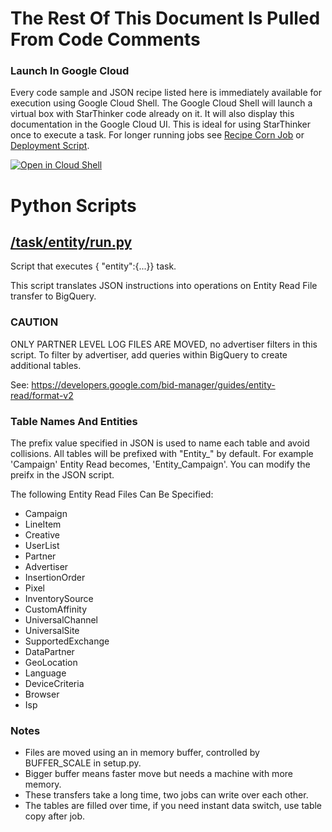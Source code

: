 # The Rest Of This Document Is Pulled From Code Comments

### Launch In Google Cloud

Every code sample and JSON recipe listed here is immediately available for execution using Google Cloud Shell.  The Google Cloud Shell will launch a virtual box with StarThinker code already on it.  It will also display this documentation in the Google Cloud UI.  This is ideal for using StarThinker once to execute a task.  For longer running jobs see [Recipe Corn Job](/cron/README.md) or [Deployment Script](/deploy/README.md).

[![Open in Cloud Shell](http://gstatic.com/cloudssh/images/open-btn.svg)](https://console.cloud.google.com/cloudshell/editor?cloudshell_git_repo=https%3A%2F%2Fgithub.com%2Fgoogle%2Fstarthinker&cloudshell_print=LAUNCH_RECIPE.txt&cloudshell_tutorial=task%2Fentity%2FREADME.md)


# Python Scripts


## [/task/entity/run.py](/task/entity/run.py)

Script that executes { "entity":{...}} task.

This script translates JSON instructions into operations on Entity Read File
transfer to BigQuery.  

### CAUTION 

ONLY PARTNER LEVEL LOG FILES ARE MOVED, no advertiser filters in 
this script. To filter by advertiser, add queries within BigQuery to create
additional tables.

See: https://developers.google.com/bid-manager/guides/entity-read/format-v2

### Table Names And Entities

The prefix value specified in JSON is used to name each table and avoid 
collisions.  All tables will be prefixed with "Entity_" by default. For
example 'Campaign' Entity Read becomes, 'Entity_Campaign'. You can
modify the preifx in the JSON script.

The following Entity Read Files Can Be Specified:

- Campaign 
- LineItem
- Creative
- UserList
- Partner
- Advertiser
- InsertionOrder
- Pixel
- InventorySource
- CustomAffinity
- UniversalChannel
- UniversalSite
- SupportedExchange
- DataPartner
- GeoLocation
- Language
- DeviceCriteria
- Browser
- Isp

### Notes

- Files are moved using an in memory buffer, controlled by BUFFER_SCALE in setup.py. 
- Bigger buffer means faster move but needs a machine with more memory.
- These transfers take a long time, two jobs can write over each other.
- The tables are filled over time, if you need instant data switch, use table copy after job.


